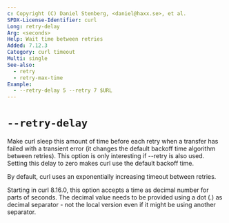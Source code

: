 ```yaml
---
c: Copyright (C) Daniel Stenberg, <daniel@haxx.se>, et al.
SPDX-License-Identifier: curl
Long: retry-delay
Arg: <seconds>
Help: Wait time between retries
Added: 7.12.3
Category: curl timeout
Multi: single
See-also:
  - retry
  - retry-max-time
Example:
  - --retry-delay 5 --retry 7 $URL
---
```


# `--retry-delay`

Make curl sleep this amount of time before each retry when a transfer has
failed with a transient error (it changes the default backoff time algorithm
between retries). This option is only interesting if --retry is also
used. Setting this delay to zero makes curl use the default backoff time.

By default, curl uses an exponentially increasing timeout between retries.

Starting in curl 8.16.0, this option accepts a time as decimal number for parts
of seconds. The decimal value needs to be provided using a dot (.) as decimal
separator - not the local version even if it might be using another separator.
